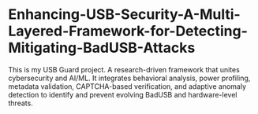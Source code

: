 # Enhancing-USB-Security-A-Multi-Layered-Framework-for-Detecting-Mitigating-BadUSB-Attacks
This is my USB Guard project. A research-driven framework that unites cybersecurity and AI/ML. It integrates behavioral analysis, power profiling, metadata validation, CAPTCHA-based verification, and adaptive anomaly detection to identify and prevent evolving BadUSB and hardware-level threats.
